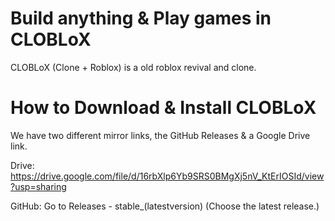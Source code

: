 # Build anything & Play games in CLOBLoX
CLOBLoX (Clone + Roblox) is a old roblox revival and clone.

# How to Download & Install CLOBLoX
We have two different mirror links, the GitHub Releases & a Google Drive link.

Drive: https://drive.google.com/file/d/16rbXlp6Yb9SRS0BMgXj5nV_KtErIOSId/view?usp=sharing

GitHub: Go to Releases - stable_(latestversion) (Choose the latest release.)
